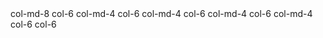 <Container layout="flex">
    <Row>
        <Col xs md={8}>col-md-8</Col>
        <Col width={6} md={4}>col-6 col-md-4</Col>
    </Row>
    <Row>
        <Col width={6} md={4}>col-6 col-md-4</Col>
        <Col width={6} md={4}>col-6 col-md-4</Col>
        <Col width={6} md={4}>col-6 col-md-4</Col>
    </Row>
    <Row>
        <Col width={6}>col-6</Col>
        <Col width={6}>col-6</Col>
    </Row>
</Container>
